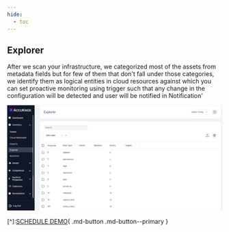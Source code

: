```yaml
---
hide:
  - toc
---
```


## **Explorer**

After we scan your infrastructure, we categorized most of the assets from metadata fields but for few of them that don't fall under those categories, we identify them as logical entities in cloud resources against which you can set proactive monitoring using trigger such that any change in the configuration will be detected and user will be notified in Notification'

![](/saas/images/explorer.png)

[^]:[SCHEDULE DEMO](https://www.accuknox.com/contact-us){ .md-button .md-button--primary }